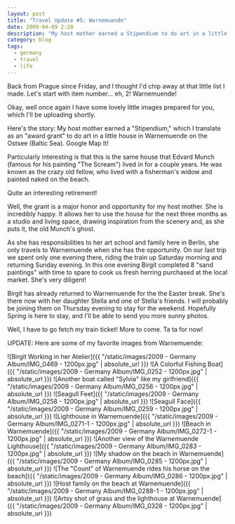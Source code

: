 ```yaml
---
layout: post
title: "Travel Update #5: Warnemuende"
date: 2009-04-09 2:20
description: "My host mother earned a Stipendium to do art in a little house in Warnemuende on the Ostsee (Baltic Sea)."
category: blog
tags:
  - germany
  - travel
  - life
---
```


Back from Prague since Friday, and I thought I'd chip away at that little list I made. Let's start with item number... eh, 2! Warnemuende!

Okay, well once again I have some lovely little images prepared for you, which I'll be uploading shortly.

Here's the story: My host mother earned a "Stipendium," which I translate as an "award grant" to do art in a little house in Warnemuende on the Ostsee (Baltic Sea). Google Map It!

Particularly interesting is that this is the same house that Edvard Munch (famous for his painting "The Scream") lived in for a couple years. He was known as the crazy old fellow, who lived with a fisherman's widow and painted naked on the beach.

Quite an interesting retirement!

Well, the grant is a major honor and opportunity for my host mother. She is incredibly happy. It allows her to use the house for the next three months as a studio and living space, drawing inspiration from the scenery and, as she puts it, the old Munch's ghost.

As she has responsibilities to her art school and family here in Berlin, she only travels to Warnemuende when she has the opportunity. On our last trip we spent only one evening there, riding the train up Saturday morning and returning Sunday evening. In this one evening Birgit completed 8 "sand paintings" with time to spare to cook us fresh herring purchased at the local market. She's very diligent!

Birgit has already returned to Warnemuende for the the Easter break. She's there now with her daughter Stella and one of Stella's friends. I will probably be joining them on Thursday evening to stay for the weekend. Hopefully Spring is here to stay, and I'll be able to send you more sunny photos.

Well, I have to go fetch my train ticket! More to come. Ta ta for now!

UPDATE: Here are some of my favorite images from Warnemuende:

![Birgit Working in her Atelier]({{ "/static/images/2009 - Germany Album/IMG_0469 - 1200px.jpg" | absolute_url }})
![A Colorful Fishing Boat]({{ "/static/images/2009 - Germany Album/IMG_0252 - 1200px.jpg" | absolute_url }})
![Another boat called "Sylvia" like my girlfriend]({{ "/static/images/2009 - Germany Album/IMG_0256 - 1200px.jpg" | absolute_url }})
![Seagull Feet]({{ "/static/images/2009 - Germany Album/IMG_0258 - 1200px.jpg" | absolute_url }})
![Seagull Face]({{ "/static/images/2009 - Germany Album/IMG_0259 - 1200px.jpg" | absolute_url }})
![Lighthouse in Warnemuende]({{ "/static/images/2009 - Germany Album/IMG_0271-1 - 1200px.jpg" | absolute_url }})
![Beach in Warnemuende]({{ "/static/images/2009 - Germany Album/IMG_0272-1 - 1200px.jpg" | absolute_url }})
![Another view of the Warnemuende Lighthouse]({{ "/static/images/2009 - Germany Album/IMG_0283 - 1200px.jpg" | absolute_url }})
![My shadow on the beach in Warnemuende]({{ "/static/images/2009 - Germany Album/IMG_0285 - 1200px.jpg" | absolute_url }})
![The "Count" of Warnemuende rides his horse on the beach]({{ "/static/images/2009 - Germany Album/IMG_0286 - 1200px.jpg" | absolute_url }})
![Host family on the beach at Warnemuende]({{ "/static/images/2009 - Germany Album/IMG_0288-1 - 1200px.jpg" | absolute_url }})
![Artsy shot of grass and the lighthouse at Warnemuende]({{ "/static/images/2009 - Germany Album/IMG_0328 - 1200px.jpg" | absolute_url }})
